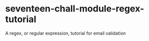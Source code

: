 # seventeen-chall-module-regex-tutorial
A regex, or regular expression, tutorial for email validation
